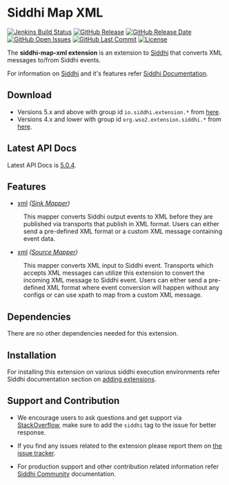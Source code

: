 Siddhi Map XML
===================

  [![Jenkins Build Status](https://wso2.org/jenkins/job/siddhi/job/siddhi-map-xml/badge/icon)](https://wso2.org/jenkins/job/siddhi/job/siddhi-map-xml/)
  [![GitHub Release](https://img.shields.io/github/release/siddhi-io/siddhi-map-xml.svg)](https://github.com/siddhi-io/siddhi-map-xml/releases)
  [![GitHub Release Date](https://img.shields.io/github/release-date/siddhi-io/siddhi-map-xml.svg)](https://github.com/siddhi-io/siddhi-map-xml/releases)
  [![GitHub Open Issues](https://img.shields.io/github/issues-raw/siddhi-io/siddhi-map-xml.svg)](https://github.com/siddhi-io/siddhi-map-xml/issues)
  [![GitHub Last Commit](https://img.shields.io/github/last-commit/siddhi-io/siddhi-map-xml.svg)](https://github.com/siddhi-io/siddhi-map-xml/commits/master)
  [![License](https://img.shields.io/badge/License-Apache%202.0-blue.svg)](https://opensource.org/licenses/Apache-2.0)

The **siddhi-map-xml extension** is an extension to <a target="_blank" href="https://wso2.github.io/siddhi">Siddhi</a> that converts XML messages to/from Siddhi events.

For information on <a target="_blank" href="https://siddhi.io/">Siddhi</a> and it's features refer <a target="_blank" href="https://siddhi.io/redirect/docs.html">Siddhi Documentation</a>. 

## Download

* Versions 5.x and above with group id `io.siddhi.extension.*` from <a target="_blank" href="https://mvnrepository.com/artifact/io.siddhi.extension.map.xml/siddhi-map-xml/">here</a>.
* Versions 4.x and lower with group id `org.wso2.extension.siddhi.*` from <a target="_blank" href="https://mvnrepository.com/artifact/org.wso2.extension.siddhi.map.xml/siddhi-map-xml">here</a>.

## Latest API Docs 

Latest API Docs is <a target="_blank" href="https://siddhi-io.github.io/siddhi-map-xml/api/5.0.4">5.0.4</a>.

## Features

* <a target="_blank" href="https://siddhi-io.github.io/siddhi-map-xml/api/5.0.4/#xml-sink-mapper">xml</a> *(<a target="_blank" href="http://siddhi.io/en/v5.1/docs/query-guide/#sink-mapper">Sink Mapper</a>)*<br> <div style="padding-left: 1em;"><p><p style="word-wrap: break-word;margin: 0;">This mapper converts Siddhi output events to XML before they are published via transports that publish in XML format. Users can either send a pre-defined XML format or a custom XML message containing event data.</p></p></div>
* <a target="_blank" href="https://siddhi-io.github.io/siddhi-map-xml/api/5.0.4/#xml-source-mapper">xml</a> *(<a target="_blank" href="http://siddhi.io/en/v5.1/docs/query-guide/#source-mapper">Source Mapper</a>)*<br> <div style="padding-left: 1em;"><p><p style="word-wrap: break-word;margin: 0;">This mapper converts XML input to Siddhi event. Transports which accepts XML messages can utilize this extension to convert the incoming XML message to Siddhi event. Users can either send a pre-defined XML format where event conversion will happen without any configs or can use xpath to map from a custom XML message.</p></p></div>

## Dependencies 

There are no other dependencies needed for this extension. 

## Installation

For installing this extension on various siddhi execution environments refer Siddhi documentation section on <a target="_blank" href="https://siddhi.io/redirect/add-extensions.html">adding extensions</a>.

## Support and Contribution

* We encourage users to ask questions and get support via <a target="_blank" href="https://stackoverflow.com/questions/tagged/siddhi">StackOverflow</a>, make sure to add the `siddhi` tag to the issue for better response.

* If you find any issues related to the extension please report them on <a target="_blank" href="https://github.com/siddhi-io/siddhi-execution-string/issues">the issue tracker</a>.

* For production support and other contribution related information refer <a target="_blank" href="https://siddhi.io/community/">Siddhi Community</a> documentation.

